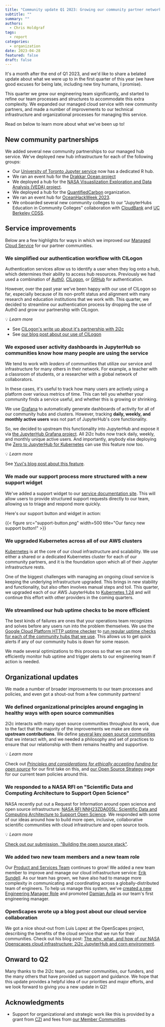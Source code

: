 ```yaml
---
title: "Community update Q1 2023: Growing our community partner network and our team"
subtitle: ""
summary: ""
authors:
  - Chris Holdgraf
tags:
  - report
categories:
  - organization
date: 2023-04-28
featured: false
draft: false
---
```


It's a month after the end of Q1 2023, and we'd like to share a belated update about what we were up to in the first quarter of this year (we have good excuses for being late, including new tiny humans, I promise).

This quarter we grew our engineering team significantly, and started to refine our team processes and structures to accommodate this extra complexity.
We expanded our managed cloud service with new community partners, and made a number of improvements to our technical infrastructure and organizational processes for managing this service.

Read on below to learn more about what we've been up to!

## New community partnerships

We added several new community partnerships to our managed hub service.
We've deployed new hub infrastructure for each of the following groups:

- Our [University of Toronto Jupyter service](https://act.utoronto.ca/jupyterhub-support/) now has a dedicated R hub.
- We ran an event hub for the [Drakkar Ocean project](https://www.drakkar-ocean.eu/)
- We deployed a hub for the [NASA Visuaslization Exploration and Data Analysis (VEDA) project](https://www.earthdata.nasa.gov/esds/veda).
- We deployed a hub for the [QuantifiedCarbon](https://www.linkedin.com/company/quantifiedcarbon/about/) organization.
- We ran an event hub for [OceanHackWeek 2023](https://oceanhackweek.org/).
- We onboarded several new community colleges to our "JupyterHubs Education in Community Colleges" collaboration with [CloudBank](https://www.cloudbank.org/welcome-cloudbank) and [UC Berkeley CDSS](https://data.berkeley.edu/).

## Service improvements

Below are a few highlights for ways in which we improved our [Managed Cloud Service](https://docs.2i2c.org) for our partner communities.

### We simplified our authentication workflow with CILogon

Authentication services allow us to identify a user when they log onto a hub, which determines their ability to access hub resources.
Previously we had used a combination of [Auth0](https://auth0.com/), [CILogon](https://www.cilogon.org/), or [GitHub](https://infrastructure.2i2c.org/hub-deployment-guide/configure-auth/github-orgs.html) for authentication.

However, over the past year we've been happy with our use of CILogon so far, especially because of its non-profit status and alignment with many research and education institutions that we work with.
This quarter, we decided to streamline our authentication process by dropping the use of Auth0 and grow our partnership with CILogon.

💡 _Learn more_

- See [CILogon's write up about it's partnership with 2i2c](https://www.ncsa.illinois.edu/security-made-simple-with-ncsas-cilogon/)
- See [our blog post about our use of CILogon](https://2i2c.org/blog/2023/cilogon-integration/)

### We exposed user activity dashboards in JupyterHub so communities know how many people are using the service

We tend to work with _leaders_ of communities that utilize our service and infrastructure for many others in their network.
For example, a teacher with a classroom of students, or a researcher with a global network of collaborators.

In these cases, it's useful to track how many users are actively using a platform over various metrics of time.
This can tell you whether your community finds a service useful, and whether this is growing or shrinking.

We use [Grafana](https://grafana.com/) to automatically generate dashboards of activity for all of our community hubs and clusters.
However, tracking **daily, weekly, and monthly active users** was not part of JupyterHub's core functionality.

So, we decided to upstream this functionality into JupyterHub and expose it via [the JupyterHub Grafana project](https://github.com/jupyterhub/grafana-dashboards).
All 2i2c hubs now track daily, weekly, and monthly unique active users.
And importantly, anybody else deploying the [Zero to JupyterHub for Kubernetes](https://z2jh.jupyter.org) can use this feature now too.

💡 _Learn more_

See [Yuvi's blog post about this feature](https://blog.jupyter.org/accurately-counting-daily-weekly-monthly-active-users-on-jupyterhub-6fbec6c6ce2f).

### We made our support process more structured with a new support widget

We've added a support widget to our [service documentation site](https://docs.2i2c.org).
This will allow users to provide structured support requests directly to our team, allowing us to triage and respond more quickly.

Here's our support button and widget in action:

{{< figure src="support-button.png" width=500 title="Our fancy new support button!" >}}


### We upgraded Kubernetes across all of our AWS clusters

[Kubernetes](https://kubernetes.org) is at the core of our cloud infrastructure and scalability.
We use either a shared or a dedicated Kubernetes cluster for each of our community partners, and it is the foundation upon which all of their Jupyter infrastructure rests.

One of the biggest challenges with managing an ongoing cloud service is keeping the underlying infrastructure upgraded.
This brings in new stability and functionality, but also often involves manual steps and toil.
This quarter, we upgraded each of our AWS JupyterHubs to [Kubernetes 1.24](https://github.com/kubernetes/kubernetes/blob/master/CHANGELOG/CHANGELOG-1.24.md) and will continue this effort with other providers in the coming quarters.

### We streamlined our hub uptime checks to be more efficient

The best kinds of failures are ones that your operations team recognizes and solves before any users run into the problem themselves.
We use the [Google Cloud Platform HTTP uptime checker](https://cloud.google.com/monitoring/uptime-checks) to [run regular uptime checks for each of the community hubs that we use](https://infrastructure.2i2c.org/topic/monitoring-alerting/uptime-checks.html#simple-https-uptime-checks).
This allows us to get quick alerts if any of our community hubs is down for some reason.

We made several optimizations to this process so that we can more efficiently monitor hub uptime and trigger alerts to our engineering team if action is needed.

## Organizational updates

We made a number of broader improvements to our team processes and policies, and even got a shout-out from a few community partners!

### We defined organizational principles around engaging in healthy ways with open source communities

2i2c interacts with many open source communities throughout its work, due to the fact that the majority of the improvements we make are done via **upstream contributions**.
We define [several key open source communities](https://compass.2i2c.org/organization/mission/#key-stakeholders) that we interact with, and we needed a philosophy and set of practices to ensure that our relationship with them remains healthy and supportive.

💡 _Learn more_

Check out _[Principles and considerations for ethically accepting funding for open source](https://2i2c.org/blog/2023/open-source-funding-principles/)_ for our first take on this, and [our Open Source Strategy](https://compass.2i2c.org/open-source/strategy/) page for our current team policies around this.

### We responded to a NASA RFI on "Scientific Data and Computing Architecture to Support Open Science"

NASA recently put out a Request for Information around open science and open source infrastructure: [NASA RFI NNH23ZDA005L: Scientific Data and Computing Architecture to Support Open Science](https://nspires.nasaprs.com/external/solicitations/summary.do?solId=%7B78AA81B6-A7B9-D934-20F8-7B3151DA59A2%7D&path=&method=init).
We responded with some of our ideas around how to build more open, inclusive, collaborative scientific communities with cloud infrastructure and open source tools.

💡 _Learn more_

[Check out our submission, "Building the open source stack"](https://zenodo.org/record/7662828#.ZFEROBXMKrN).

### We added two new team members and a new team role

Our [Product and Services Team](https://2i2c.org/organization/#faces) continues to grow!
We added a new team member to improve and manage our cloud infrastructure service: [Erik Sundell](https://2i2c.org/author/erik-sundell/).
As our team has grown, we have also had to manage more complexity in communicating and coordinating across a globally-distributed team of engineers.
To help us manage this system, we've [created a new Engineering Manager Role](https://compass.2i2c.org/engineering/roles/engineering-manager/) and promoted [Damian Avila](https://2i2c.org/author/damian-avila/) as our team's first engineering manager.

### OpenScapes wrote up a blog post about our cloud service collaboration

We got a nice shout-out from Luis Lopez at the OpenScapes project, describing the benefits of the cloud service that we run for their communities.
Check out his blog post: [The why, what, and how of our NASA Openscapes cloud infrastructure: 2i2c JupyterHub and corn environment](https://www.openscapes.org/blog/2022/11/17/nasa-earthdata-cloud-infrastructure/#cloud-optimized-data-formats).

## Onward to Q2

Many thanks to the 2i2c team, our partner communities, our funders, and the many others that have provided us support and guidance.
We hope that this update provides a helpful idea of our priorities and major efforts, and we look forward to giving you a new update in Q2!

## Acknowledgments

- Support for organizational and strategic work like this is provided by a grant from [CZI](../../../collaborators/czi/) and fees from [our Member Communities](../../../members/).